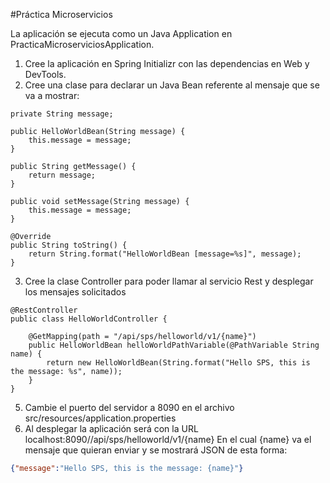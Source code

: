 #Práctica Microservicios

La aplicación se ejecuta como un Java Application en PracticaMicroserviciosApplication.
1. Cree la aplicación en Spring Initializr con las dependencias en Web y DevTools.
2. Cree una clase para declarar un Java Bean referente al mensaje que se va a mostrar:

```
private String message;

public HelloWorldBean(String message) {
	this.message = message;
}

public String getMessage() {
	return message;
}

public void setMessage(String message) {
	this.message = message;
}

@Override
public String toString() {
	return String.format("HelloWorldBean [message=%s]", message);
}
```
3. Cree la clase Controller para poder llamar al servicio Rest y desplegar los mensajes solicitados

```
@RestController
public class HelloWorldController {

	@GetMapping(path = "/api/sps/helloworld/v1/{name}")
	public HelloWorldBean helloWorldPathVariable(@PathVariable String name) {
		return new HelloWorldBean(String.format("Hello SPS, this is the message: %s", name));
	}
}

```

5. Cambie el puerto del servidor a 8090 en el archivo src/resources/application.properties
6. Al desplegar la aplicación será con la URL localhost:8090//api/sps/helloworld/v1/{name}
En el cual {name} va el mensaje que quieran enviar y se mostrará JSON de esta forma:

```json
{"message":"Hello SPS, this is the message: {name}"}
```

